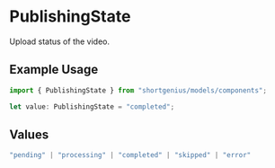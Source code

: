 # PublishingState

Upload status of the video.

## Example Usage

```typescript
import { PublishingState } from "shortgenius/models/components";

let value: PublishingState = "completed";
```

## Values

```typescript
"pending" | "processing" | "completed" | "skipped" | "error"
```